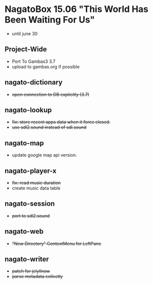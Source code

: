 # NagatoBox 15.06 "This World Has Been Waiting For Us"

+ until june 30

## Project-Wide

+ Port To Gambas3 3.7
+ upload to gambas.org if possible

## nagato-dictionary

+ ~~open connection to DB explicitly (3.7)~~

## nagato-lookup

+ ~~fix: store recent apps data when it force closed.~~
+ ~~use sdl2.sound instead of sdl.sound~~

## nagato-map

+ update google map api version.

## nagato-player-x

+ ~~fix: read music duration~~
+ create music data table

## nagato-session

+ ~~port to sdl2.sound~~

## nagato-web

+ ~~"New Directory" ContextMenu for LeftPane~~

## nagato-writer

+ ~~patch for jelyllnow~~
+ ~~parse metadata collectly~~
